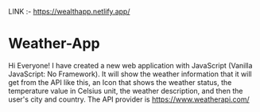 LINK :- https://wealthapp.netlify.app/

# Weather-App
Hi Everyone!
I have created a new web application with JavaScript (Vanilla JavaScript: No Framework).
It will show the weather information that it will get from the API like this, an Icon that shows the weather status, the temperature value in Celsius unit, the weather description, and then the user's city and country.
The API provider is https://www.weatherapi.com/
